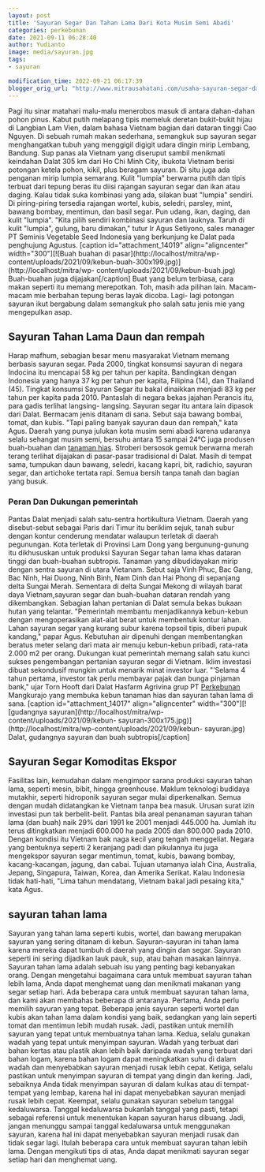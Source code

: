 ```yaml
---
layout: post
title: 'Sayuran Segar Dan Tahan Lama Dari Kota Musim Semi Abadi'
categories: perkebunan
date: 2021-09-11 06:28:40
author: Yudianto
image: media/sayuran.jpg
tags:
- sayuran

modification_time: 2022-09-21 06:17:39
blogger_orig_url: "http://www.mitrausahatani.com/usaha-sayuran-segar-dari-kota-musim.html"
---
```


Pagi itu sinar matahari malu-malu menerobos masuk di antara dahan-dahan pohon
pinus. Kabut putih melapang tipis memeluk deretan bukit-bukit hijau di
Langbian Lam Vien, dalam bahasa Vietnam bagian dari dataran tinggi Cao Nguyen.
Di sebuah rumah makan sederhana, semangkuk sup sayuran segar menghangatkan
tubuh yang menggigil digigit udara dingin mirip Lembang, Bandung. Sup panas
ala Vietnam yang diseruput sambil menikmati keindahan Dalat 305 km dari Ho Chi
Minh City, ibukota Vietnam berisi potongan ketela pohon, kikil, plus beragam
sayuran. Di situ juga ada penganan mirip lumpia semarang. Kulit "lumpia"
berwarna putih dan tipis terbuat dari tepung beras itu diisi rajangan sayuran
segar dan ikan atau daging. Kalau tidak suka kombinasi yang ada, silakan buat
"lumpia" sendiri. Di piring-piring tersedia rajangan wortel, kubis, seledri,
parsley, mint, bawang bombay, mentimun, dan basil segar. Pun udang, ikan,
daging, dan kulit "lumpia". "Kita pilih sendiri kombinasi sayuran dan lauknya.
Taruh di kulit "lumpia", gulung, baru dimakan," tutur Ir Agus Setiyono, sales
manager PT Seminis Vegetable Seed Indonesia yang berkunjung ke Dalat pada
penghujung Agustus. [caption id="attachment_14019" align="aligncenter"
width="300"][![Buah buahan di pasar](http://localhost/mitra/wp-
content/uploads/2021/09/kebun-buah-300x199.jpg)](http://localhost/mitra/wp-
content/uploads/2021/09/kebun-buah.jpg) Buah-buahan juga dijajakan[/caption]
Buat yang belum terbiasa, cara makan seperti itu memang merepotkan. Toh, masih
ada pilihan lain. Macam-macam mie berbahan tepung beras layak dicoba. Lagi-
lagi potongan sayuran ikut bergabung dalam semangkuk pho salah satu jenis mie
yang mengepulkan asap.

## Sayuran Tahan Lama Daun dan rempah

Harap mafhum, sebagian besar menu masyarakat Vietnam memang berbasis sayuran
segar. Pada 2000, tingkat konsumsi sayuran di negara Indocina itu mencapai 58
kg per tahun per kapita. Bandingkan dengan Indonesia yang hanya 37 kg per
tahun per kapita, Filipina (14), dan Thailand (45). Tingkat konsumsi Sayuran
Segar itu bakal dinaikkan menjadi 83 kg per tahun per kapita pada 2010.
Pantaslah di negara bekas jajahan Perancis itu, para gadis terlihat langsing-
langsing. Sayuran segar itu antara lain dipasok dari Dalat. Bermacam jenis
ditanam di sana. Sebut saja bawang bombai, tomat, dan kubis. "Tapi paling
banyak sayuran daun dan rempah," kata Agus. Daerah yang punya julukan kota
musim semi abadi karena udaranya selalu sehangat musim semi, bersuhu antara 15
sampai 24°C juga produsen buah-buahan dan [tanaman
hias](https://www.mitrausahatani.com/tanaman-hias "tanaman hias"). Stroberi bersosok
gemuk berwarna merah terang terlihat dijajakan di pasar-pasar tradisional di
Dalat. Masih di tempat sama, tumpukan daun bawang, seledri, kacang kapri, bit,
radichio, sayuran segar, dan artichoke tertata rapi. Semua bersih tanpa tanah
dan bagian yang busuk.

### Peran Dan Dukungan pemerintah

Pantas Dalat menjadi salah satu-sentra hortikultura Vietnam. Daerah yang
disebut-sebut sebagai Paris dari Timur itu beriklim sejuk, tanah subur dengan
kontur cenderung mendatar walaupun terletak di daerah pegunungan. Kota
terletak di Provinsi Lam Dong yang bergunung-gunung itu dikhususkan untuk
produksi Sayuran Segar tahan lama khas dataran tinggi dan buah-buahan
subtropis. Tanaman yang dibudidayakan mirip dengan sentra sayuran di utara
Vietanam. Sebut saja Vinh Phuc, Bac Gang, Bac Ninh, Hai Duong, Ninh Binh, Nam
Dinh dan Hai Phong di sepanjang delta Sungai Merah. Sementara di delta Sungai
Mekong di wilayah barat daya Vietnam,sayuran segar dan buah-buahan dataran
rendah yang dikembangkan. Sebagian lahan pertanian di Dalat semula bekas
bukaan hutan yang telantar. "Pemerintah membantu menjadikannya kebun-kebun
dengan mengoperasikan alat-alat berat untuk membentuk kontur lahan. Lahan
sayuran segar yang kurang subur karena topsoil tipis, diberi pupuk kandang,"
papar Agus. Kebutuhan air dipenuhi dengan membentangkan beratus meter selang
dari mata air menuju kebun-kebun pribadi, rata-rata 2.000 m2 per orang.
Dukungan kuat pemerintah memang salah satu kunci sukses pengembangan pertanian
sayuran segar di Vietnam. Iklim investasi dibuat sekondusif mungkin untuk
menarik minat investor luar. "’Selama 4 tahun pertama, investor tak perlu
membayar pajak dan bunga pinjaman bank," ujar Torn Hooft dari Dalat Hasfarm
Agrivina grup PT [Perkebunan](https://www.mitrausahatani.com/perkebunan "Perkebunan")
Mangkurajo yang membuka kebun tanaman hias dan sayuran tahan lama di sana.
[caption id="attachment_14017" align="aligncenter" width="300"][![gudangnya
sayuran](http://localhost/mitra/wp-content/uploads/2021/09/kebun-
sayuran-300x175.jpg)](http://localhost/mitra/wp-content/uploads/2021/09/kebun-
sayuran.jpg) Dalat, gudangnya sayuran dan buah subtropis[/caption]

## Sayuran Segar Komoditas Ekspor

Fasilitas lain, kemudahan dalam mengimpor sarana produksi sayuran tahan lama,
seperti mesin, bibit, hingga greenhouse. Maklum teknologi budidaya mutakhir,
seperti hidroponik sayuran segar mulai diperkenalkan. Semua dengan mudah
didatangkan ke Vietnam tanpa bea masuk. Urusan surat izin investasi pun tak
berbelit-belit. Pantas bila areal penanaman sayuran tahan lama (dan buah) naik
29% dari 1991 ke 2001 menjadi 445.000 ha. Jumlah itu terus ditingkatkan
menjadi 600.000 ha pada 2005 dan 800.000 pada 2010. Dengan kondisi itu Vietnam
bak naga kecil yang tengah menggeliat. Negara yang bentuknya seperti 2
keranjang padi dan pikulannya itu juga mengekspor sayuran segar mentimun,
tomat, kubis, bawang bombay, kacang-kacangan, jagung, dan cabai. Tujuan
utamanya ialah Cina, Australia, Jepang, Singapura, Taiwan, Korea, dan Amerika
Serikat. Kalau Indonesia tidak hati-hati, "Lima tahun mendatang, Vietnam bakal
jadi pesaing kita," kata Agus.

## sayuran tahan lama

Sayuran yang tahan lama seperti kubis, wortel, dan bawang merupakan sayuran
yang sering ditanam di kebun. Sayuran-sayuran ini tahan lama karena mereka
dapat tumbuh di daerah yang dingin dan segar. Sayuran seperti ini sering
dijadikan lauk pauk, sup, atau bahan masakan lainnya. Sayuran tahan lama
adalah sebuah isu yang penting bagi kebanyakan orang. Dengan mengetahui
bagaimana cara untuk membuat sayuran tahan lebih lama, Anda dapat menghemat
uang dan menikmati makanan yang segar setiap hari. Ada beberapa cara untuk
membuat sayuran tahan lama, dan kami akan membahas beberapa di antaranya.
Pertama, Anda perlu memilih sayuran yang tepat. Beberapa jenis sayuran seperti
wortel dan kubis akan tahan lama dalam kondisi yang baik, sedangkan yang lain
seperti tomat dan mentimun lebih mudah rusak. Jadi, pastikan untuk memilih
sayuran yang tepat untuk membuatnya tahan lama. Kedua, selalu gunakan wadah
yang tepat untuk menyimpan sayuran. Wadah yang terbuat dari bahan kertas atau
plastik akan lebih baik daripada wadah yang terbuat dari bahan logam, karena
bahan logam dapat meningkatkan suhu di dalam wadah dan menyebabkan sayuran
menjadi rusak lebih cepat. Ketiga, selalu pastikan untuk menyimpan sayuran di
tempat yang dingin dan kering. Jadi, sebaiknya Anda tidak menyimpan sayuran di
dalam kulkas atau di tempat-tempat yang lembap, karena hal ini dapat
menyebabkan sayuran menjadi rusak lebih cepat. Keempat, selalu gunakan sayuran
sebelum tanggal kedaluwarsa. Tanggal kedaluwarsa bukanlah tanggal yang pasti,
tetapi sebagai referensi untuk menentukan kapan sayuran harus dibuang. Jadi,
jangan menunggu sampai tanggal kedaluwarsa untuk menggunakan sayuran, karena
hal ini dapat menyebabkan sayuran menjadi rusak dan tidak segar lagi. Itulah
beberapa cara untuk membuat sayuran tahan lebih lama. Dengan mengikuti tips di
atas, Anda dapat menikmati sayuran segar setiap hari dan menghemat uang.


